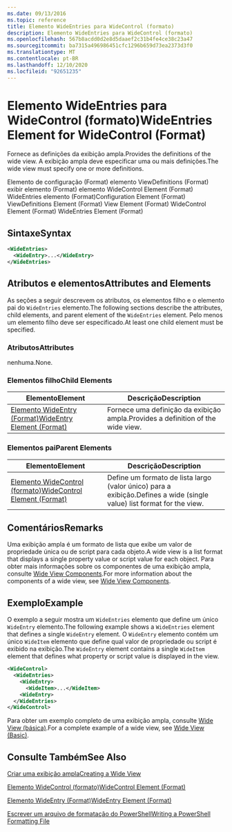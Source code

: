 ```yaml
---
ms.date: 09/13/2016
ms.topic: reference
title: Elemento WideEntries para WideControl (formato)
description: Elemento WideEntries para WideControl (formato)
ms.openlocfilehash: 567b8acdd0d2e8d5daaef2c31b4fe4ce38c23a47
ms.sourcegitcommit: ba7315a496986451cfc1296b659d73ea2373d3f0
ms.translationtype: MT
ms.contentlocale: pt-BR
ms.lasthandoff: 12/10/2020
ms.locfileid: "92651235"
---
```

# <a name="wideentries-element-for-widecontrol-format"></a><span data-ttu-id="264c9-103">Elemento WideEntries para WideControl (formato)</span><span class="sxs-lookup"><span data-stu-id="264c9-103">WideEntries Element for WideControl (Format)</span></span>

<span data-ttu-id="264c9-104">Fornece as definições da exibição ampla.</span><span class="sxs-lookup"><span data-stu-id="264c9-104">Provides the definitions of the wide view.</span></span> <span data-ttu-id="264c9-105">A exibição ampla deve especificar uma ou mais definições.</span><span class="sxs-lookup"><span data-stu-id="264c9-105">The wide view must specify one or more definitions.</span></span>

<span data-ttu-id="264c9-106">Elemento de configuração (Format) elemento ViewDefinitions (Format) exibir elemento (Format) elemento WideControl Element (Format) WideEntries elemento (Format)</span><span class="sxs-lookup"><span data-stu-id="264c9-106">Configuration Element (Format) ViewDefinitions Element (Format) View Element (Format) WideControl Element (Format) WideEntries Element (Format)</span></span>

## <a name="syntax"></a><span data-ttu-id="264c9-107">Sintaxe</span><span class="sxs-lookup"><span data-stu-id="264c9-107">Syntax</span></span>

```xml
<WideEntries>
  <WideEntry>...</WideEntry>
</WideEntries>

```

## <a name="attributes-and-elements"></a><span data-ttu-id="264c9-108">Atributos e elementos</span><span class="sxs-lookup"><span data-stu-id="264c9-108">Attributes and Elements</span></span>

<span data-ttu-id="264c9-109">As seções a seguir descrevem os atributos, os elementos filho e o elemento pai do `WideEntries` elemento.</span><span class="sxs-lookup"><span data-stu-id="264c9-109">The following sections describe the attributes, child elements, and parent element of the `WideEntries` element.</span></span> <span data-ttu-id="264c9-110">Pelo menos um elemento filho deve ser especificado.</span><span class="sxs-lookup"><span data-stu-id="264c9-110">At least one child element must be specified.</span></span>

### <a name="attributes"></a><span data-ttu-id="264c9-111">Atributos</span><span class="sxs-lookup"><span data-stu-id="264c9-111">Attributes</span></span>

<span data-ttu-id="264c9-112">nenhuma.</span><span class="sxs-lookup"><span data-stu-id="264c9-112">None.</span></span>

### <a name="child-elements"></a><span data-ttu-id="264c9-113">Elementos filho</span><span class="sxs-lookup"><span data-stu-id="264c9-113">Child Elements</span></span>

|<span data-ttu-id="264c9-114">Elemento</span><span class="sxs-lookup"><span data-stu-id="264c9-114">Element</span></span>|<span data-ttu-id="264c9-115">Descrição</span><span class="sxs-lookup"><span data-stu-id="264c9-115">Description</span></span>|
|-------------|-----------------|
|[<span data-ttu-id="264c9-116">Elemento WideEntry (Format)</span><span class="sxs-lookup"><span data-stu-id="264c9-116">WideEntry Element (Format)</span></span>](./wideentry-element-for-widecontrol-format.md)|<span data-ttu-id="264c9-117">Fornece uma definição da exibição ampla.</span><span class="sxs-lookup"><span data-stu-id="264c9-117">Provides a definition of the wide view.</span></span>|

### <a name="parent-elements"></a><span data-ttu-id="264c9-118">Elementos pai</span><span class="sxs-lookup"><span data-stu-id="264c9-118">Parent Elements</span></span>

|<span data-ttu-id="264c9-119">Elemento</span><span class="sxs-lookup"><span data-stu-id="264c9-119">Element</span></span>|<span data-ttu-id="264c9-120">Descrição</span><span class="sxs-lookup"><span data-stu-id="264c9-120">Description</span></span>|
|-------------|-----------------|
|[<span data-ttu-id="264c9-121">Elemento WideControl (formato)</span><span class="sxs-lookup"><span data-stu-id="264c9-121">WideControl Element (Format)</span></span>](./widecontrol-element-format.md)|<span data-ttu-id="264c9-122">Define um formato de lista largo (valor único) para a exibição.</span><span class="sxs-lookup"><span data-stu-id="264c9-122">Defines a wide (single value) list format for the view.</span></span>|

## <a name="remarks"></a><span data-ttu-id="264c9-123">Comentários</span><span class="sxs-lookup"><span data-stu-id="264c9-123">Remarks</span></span>

<span data-ttu-id="264c9-124">Uma exibição ampla é um formato de lista que exibe um valor de propriedade única ou de script para cada objeto.</span><span class="sxs-lookup"><span data-stu-id="264c9-124">A wide view is a list format that displays a single property value or script value for each object.</span></span> <span data-ttu-id="264c9-125">Para obter mais informações sobre os componentes de uma exibição ampla, consulte [Wide View Components](./creating-a-wide-view.md).</span><span class="sxs-lookup"><span data-stu-id="264c9-125">For more information about the components of a wide view, see [Wide View Components](./creating-a-wide-view.md).</span></span>

## <a name="example"></a><span data-ttu-id="264c9-126">Exemplo</span><span class="sxs-lookup"><span data-stu-id="264c9-126">Example</span></span>

<span data-ttu-id="264c9-127">O exemplo a seguir mostra um `WideEntries` elemento que define um único `WideEntry` elemento.</span><span class="sxs-lookup"><span data-stu-id="264c9-127">The following example shows a `WideEntries` element that defines a single `WideEntry` element.</span></span> <span data-ttu-id="264c9-128">O `WideEntry` elemento contém um único `WideItem` elemento que define qual valor de propriedade ou script é exibido na exibição.</span><span class="sxs-lookup"><span data-stu-id="264c9-128">The `WideEntry` element contains a single `WideItem` element that defines what property or script value is displayed in the view.</span></span>

```xml
<WideControl>
  <WideEntries>
    <WideEntry>
      <WideItem>...</WideItem>
    <WideEntry>
  </WideEntries>
</WideControl>
```

<span data-ttu-id="264c9-129">Para obter um exemplo completo de uma exibição ampla, consulte [Wide View (básica)](./wide-view-basic.md).</span><span class="sxs-lookup"><span data-stu-id="264c9-129">For a complete example of a wide view, see [Wide View (Basic)](./wide-view-basic.md).</span></span>

## <a name="see-also"></a><span data-ttu-id="264c9-130">Consulte Também</span><span class="sxs-lookup"><span data-stu-id="264c9-130">See Also</span></span>

[<span data-ttu-id="264c9-131">Criar uma exibição ampla</span><span class="sxs-lookup"><span data-stu-id="264c9-131">Creating a Wide View</span></span>](./creating-a-wide-view.md)

[<span data-ttu-id="264c9-132">Elemento WideControl (formato)</span><span class="sxs-lookup"><span data-stu-id="264c9-132">WideControl Element (Format)</span></span>](./widecontrol-element-format.md)

[<span data-ttu-id="264c9-133">Elemento WideEntry (Format)</span><span class="sxs-lookup"><span data-stu-id="264c9-133">WideEntry Element (Format)</span></span>](./wideentry-element-for-widecontrol-format.md)

[<span data-ttu-id="264c9-134">Escrever um arquivo de formatação do PowerShell</span><span class="sxs-lookup"><span data-stu-id="264c9-134">Writing a PowerShell Formatting File</span></span>](./writing-a-powershell-formatting-file.md)
